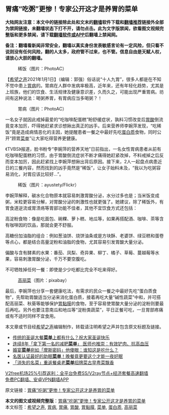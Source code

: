 <h2>胃痛“吃粥”更惨！专家公开这才是养胃的菜单</h2> <p class="notice"><b>大陆网友注意：本文中的链接除此处和文末的<a href="https://github.com/bannedbook/fanqiang" >翻墙</a>软件下载和<a href="https://github.com/killgcd/justmysocks/blob/master/README.md">翻墙推荐</a>链接外全部为禁网链接，未翻墙状态下打不开，请勿点击。此为文字版禁闻，欲看图文视频完整版和更多禁闻，请下载<a href="https://github.com/bannedbook/fanqiang">翻墙软件或APP</a>后翻墙上禁闻网。</p><p>备注：翻墙看新闻非常安全，翻墙以真实身份发表敏感言论有一定风险，但只看不说则没有任何风险，翻的人太多，政府管不过来，也不管。信息自由是天赋人权，请放心大胆的翻墙。</b></p>  <div class="entry"> <figure> <p><figcaption>稀饭（图片：PhotoAC）</figcaption></figure> <p>【<span class='wp_keywordlink_affiliate'><a href="https://www.soundofhope.org" title="希望之声" target="_blank">希望之声</a></span>2021年1月1日】（编辑：郭强）俗话说“十人九胃”，很多人都是在不知不觉中患上<a href="https://www.bannedbook.org/bnews/tag/%e8%83%83%e7%97%85/" class="st_tag internal_tag" rel="tag" title="标签 胃病 下的日志">胃病</a>的。胃病在人群中发病率极高，近年来，还有年轻化趋势，尤其是上班族，他们的饮食、生活规律及健康意识差，久而久之，可能出现严重胃病。坊间有这种说法：喝粥养胃，有胃病应当多喝粥？！</p> <figure><figcaption>胃病（图片：PhotoAC）</figcaption></figure> <p>一名女子就因此戒掉最爱的“吃咖啡配蛋糕”盼舒缓症状，孰料习惯改变后<a href="https://www.bannedbook.org/bnews/tag/%E8%83%83%E9%85%B8/" class="st_tag internal_tag" rel="tag" title="标签 胃酸 下的日志">胃酸</a>倒流竟变本加厉，吓得她赶紧求诊想揪出真正的凶手。后来营养师李婉萍发现，“吃稀饭”竟是造成病情恶化的主因，她提醒患者一餐之中最好先吃<a href="https://www.bannedbook.org/bnews/tag/%E8%9B%8B%E7%99%BD%E8%B4%A8/" class="st_tag internal_tag" rel="tag" title="标签 蛋白质 下的日志">蛋白质</a>食物，同时公开“顾胃<a href="https://www.bannedbook.org/bnews/tag/%E8%8F%9C%E5%8D%95/" class="st_tag internal_tag" rel="tag" title="标签 菜单 下的日志">菜单</a>”让大家吃得营养更健康。</p> <p>《TVBS》报道，脸书粉专“李婉萍的营养天地”日前指出，一名女性胃病患者从前有吃咖啡配蛋糕的习惯，由于胃酸倒流症状不断才痛得她赶紧改掉，不料戒掉之后反而变本加厉，因此赶紧找上李婉萍想揪出背后原因。接下来，2人一起盘点病患近日的三餐内容，然而找到的凶手竟然是“稀饭”，让女子始料未及，“我以为吃粥容易消化，对胃应该比较好&#8230;”。</p>  <figure><figcaption>稀饭（图片：ayustety/Flickr）</figcaption></figure> <p>李婉萍解释，碳水化合物原本就容易刺激胃酸分泌，水分过多也是；当米饭变成粥，米粒更容易分解，对胃酸分泌的刺激性也就更强了。她建议，除了稀饭外，有胃食道逆流或胃溃疡等胃部功能不佳者，其他不宜饮食方式还包括：</p> <p>高淀粉食物：像是吃面包、碗粿、萝卜糕、地瓜等，如果再搭配酒、咖啡、茶等含有咖啡因的饮品，那就会更不舒服。</p> <p>高糖份加油脂的组合：例如葱油饼、烧饼油条或是方块酥、老婆饼、绿豆糕和蛋卷等点心，都是结合高量淀粉和油脂的食物，尤其容易引发胃酸大量分泌。</p>  <p>偏酸与含有酵素的水果：番茄、凤梨、奇异果、柳丁、橘子、草莓、蔓越莓等水果，容易刺激胃酸分泌，千万不要空腹吃。</p> <p>不可牺牲掉任何一餐：即使是少少吃都比完全不吃来得好。</p> <figure><figcaption><a href="https://www.bannedbook.org/bnews/tag/%e9%ab%98%e4%b8%bd%e8%8f%9c/" class="st_tag internal_tag" rel="tag" title="标签 高丽菜 下的日志">高丽菜</a>（图片：pixabay）</figcaption></figure> <p>最后，李婉萍也分享一套健康吃法，有需求的民众一餐之中最好先吃“蛋白质食物”，先帮助胃酸适当分泌来消化蛋白质，接着再吃大量“碱性蔬菜”中和，并可搭配高丽菜、秋葵等能够保护<a href="https://www.bannedbook.org/bnews/tag/%E8%83%83%E9%BB%8F%E8%86%9C/" class="st_tag internal_tag" rel="tag" title="标签 胃黏膜 下的日志">胃黏膜</a>的食物，至于容易使胃酸大量分泌的淀粉则要最后再吃。另外也要注意南瓜和地瓜等“淀粉类蔬菜”，平日正餐可吃，一旦胃部疼痛或有不适时同样不宜食用。</p>  <p>本文章或节目经<a href="https://www.bannedbook.org/bnews/tag/%e5%b8%8c%e6%9c%9b%e4%b9%8b%e5%a3%b0/" class="st_tag internal_tag" rel="tag" title="标签 希望之声 下的日志">希望之声</a>编辑制作，转载请注明希望之声并包含原文标题及链接。</p> <ul class='op-related-articles' title='相关阅读'> <li><a href='https://www.bannedbook.org/bnews/comments/20201223/1453454.html' target='_blank'>传统的圣诞大餐<b>菜单</b>上都有什么？祝大家圣诞快乐</a></li> <li><a href='https://www.bannedbook.org/bnews/lifebaike/20201113/1430293.html' target='_blank'>连续8年「拿下第一名的减肥<b>菜单</b>」 医师也推崇：有效铲肉、抗高血压</a></li> <li><a href='https://www.bannedbook.org/bnews/funmedia/20201110/1428744.html' target='_blank'>婚宴<b>菜单</b>宛如「摩斯密码」他傻眼：谁知这是吃什么？</a></li> <li><a href='https://www.bannedbook.org/bnews/comments/20201105/1426431.html' target='_blank'>名医认证最好的助眠<b>菜单</b>！晚餐竟更要这个才能一夜好眠</a></li> <li><a href='https://www.bannedbook.org/bnews/baitai/20201024/1419614.html' target='_blank'>「消失的名菜」重返餐桌老<b>菜单</b>招牌菜古早粤菜飘香</a></li> </ul> <p class="texttj"> <a href="https://www.bannedbook.org/forum23/topic22702.html" target="_blank">V2free机场25%引荐返利：全平台免费SS/V2ray节点+经济套餐高速翻墙</a><br/> <a href="https://github.com/bannedbook/fanqiang/wiki/%E7%A6%81%E9%97%BB%E7%BD%91%E5%AE%89%E5%8D%93%E7%BF%BB%E5%A2%99%E6%96%B0%E9%97%BBAPP" target="_blank">免费PC翻墙、安卓VPN翻墙APP</a></p><p>原文链接：<a class="src_link"  href="https://www.soundofhope.org/post/455230" target="_blank">胃痛“吃粥”更惨！专家公开这才是养胃的菜单</a></p><a name='sharetosocial'></a>       <div><b>本文的图文或视频完整版</b>：<a href='https://www.bannedbook.org/bnews/comments/20210101/1459145.html'>胃痛“吃粥”更惨！专家公开这才是养胃的菜单</a></div>  </div><!--END ENTRY--> <div class="postfooter"> <div>本文标签：<a href="https://www.bannedbook.org/bnews/tag/%e5%b8%8c%e6%9c%9b%e4%b9%8b%e5%a3%b0/" rel="tag">希望之声</a>, <a href="https://www.bannedbook.org/bnews/tag/%e8%83%83%e7%97%85/" rel="tag">胃病</a>, <a href="https://www.bannedbook.org/bnews/tag/%E8%83%83%E7%97%9B/" rel="tag">胃痛</a>, <a href="https://www.bannedbook.org/bnews/tag/%E8%83%83%E9%85%B8/" rel="tag">胃酸</a>, <a href="https://www.bannedbook.org/bnews/tag/%E8%83%83%E9%BB%8F%E8%86%9C/" rel="tag">胃黏膜</a>, <a href="https://www.bannedbook.org/bnews/tag/%E8%8F%9C%E5%8D%95/" rel="tag">菜单</a>, <a href="https://www.bannedbook.org/bnews/tag/%E8%9B%8B%E7%99%BD%E8%B4%A8/" rel="tag">蛋白质</a>, <a href="https://www.bannedbook.org/bnews/tag/%e9%ab%98%e4%b8%bd%e8%8f%9c/" rel="tag">高丽菜</a></div>  </div><!--END POSTFOOTER--> 